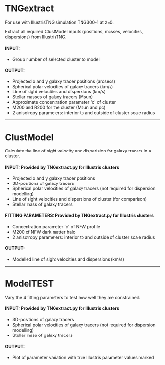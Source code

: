 TNGextract
==========
For use with IllustrisTNG simulation TNG300-1 at z=0.

Extract all required ClustModel inputs (positions, masses, velocities, dispersions) from IllustrisTNG.

#### INPUT:
- Group number of selected cluster to model

#### OUTPUT:
- Projected x and y galaxy tracer positions (arcsecs)
- Spherical polar velocities of galaxy tracers (km/s)
- Line of sight velocities and dispersions (km/s)
- Stellar masses of galaxy tracers (Msun)
- Approximate concentration parameter 'c' of cluster
- M200 and R200 for the cluster (Msun and pc)
- 2 anisotropy parameters: interior to and outside of cluster scale radius
---------------------------------------------------------

ClustModel
============
Calculate the line of sight velocity and disperision for galaxy tracers in a cluster.

#### INPUT: Provided by TNGextract.py for Illustris clusters
- Projected x and y galaxy tracer positions
- 3D-positions of galaxy tracers
- Spherical polar velocities of galaxy tracers (not required for dispersion modelling)
- Line of sight velocities and dispersions of cluster (for comparison)
- Stellar mass of galaxy tracers

#### FITTING PARAMETERS: Provided by TNGextract.py for Illustris clusters
- Concentration parameter 'c' of NFW profile 
- M200 of NFW dark matter halo
- 2 anisotropy parameters: interior to and outside of cluster scale radius

#### OUTPUT:
- Modelled line of sight velocities and dispersions (km/s)
--------------------------------------------------------

ModelTEST
===========
Vary the 4 fitting parameters to test how well they are constrained.

#### INPUT: Provided by TNGextract.py for Illustris clusters
- 3D-positions of galaxy tracers
- Spherical polar velocities of galaxy tracers (not required for dispersion modelling)
- Stellar mass of galaxy tracers

#### OUTPUT:
- Plot of parameter variation with true Illustris parameter values marked
